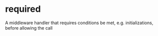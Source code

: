# required
A middleware handler that requires conditions be met, e.g. initializations, before allowing the call
